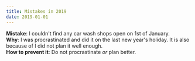 ```yaml
---
title: Mistakes in 2019
date: 2019-01-01
---
```


__Mistake__: I couldn't find any car wash shops open on 1st of January.  
__Why__: I was procrastinated and did it on the last new year's holiday. It is also because of I did not plan it well enough.  
__How to prevent it__: Do not procrastinate *or* plan better.
